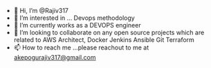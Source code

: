 - 👋 Hi, I’m @Rajiv317
- 👀 I’m interested in ... Devops methodology
- 🌱 I’m currently works as a DEVOPS engineer
- 💞️ I’m looking to collaborate on any open source projects which are related to AWS Architect, Docker Jenkins Ansible Git Terraform
- 📫 How to reach me ...please reachout to me at akepogurajiv317@gmail.com

<!---
Rajiv317/Rajiv317 is a ✨ special ✨ repository because its `README.md` (this file) appears on your GitHub profile.
You can click the Preview link to take a look at your changes.
--->
